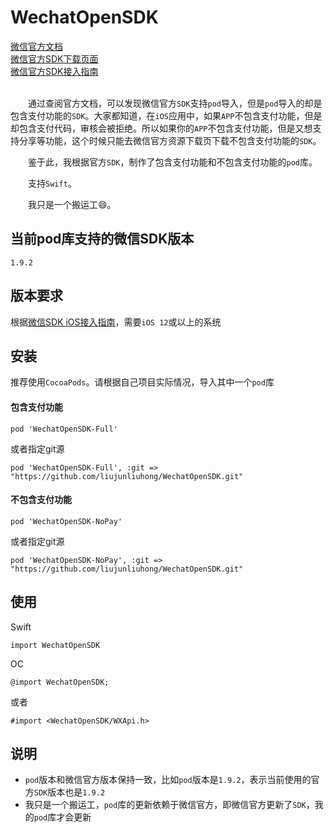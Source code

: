 # WechatOpenSDK
<div>
<a href="https://developers.weixin.qq.com/doc/oplatform/Mobile_App/Resource_Center_Homepage.html">微信官方文档</a>
</div>
<div>
<a href="https://developers.weixin.qq.com/doc/oplatform/Downloads/iOS_Resource.html">微信官方SDK下载页面</a>
</div>
<div>
<a href="https://developers.weixin.qq.com/doc/oplatform/Mobile_App/Access_Guide/iOS.html">微信官方SDK接入指南</a>
</div>
<br>

&emsp;&emsp;通过查阅官方文档，可以发现微信官方`SDK`支持`pod`导入，但是`pod`导入的却是包含支付功能的`SDK`。大家都知道，在`iOS`应用中，如果`APP`不包含支付功能，但是却包含支付代码，审核会被拒绝。所以如果你的`APP`不包含支付功能，但是又想支持分享等功能，这个时候只能去微信官方资源下载页下载不包含支付功能的`SDK`。<br>

&emsp;&emsp;鉴于此，我根据官方`SDK`，制作了包含支付功能和不包含支付功能的`pod`库。<br>

&emsp;&emsp;支持`Swift`。<br>

&emsp;&emsp;我只是一个搬运工😄。

## 当前pod库支持的微信SDK版本
```
1.9.2
```

## 版本要求
根据[微信SDK iOS接入指南](https://developers.weixin.qq.com/doc/oplatform/Mobile_App/Access_Guide/iOS.html)，需要`iOS 12`或以上的系统

## 安装
推荐使用`CocoaPods`。请根据自己项目实际情况，导入其中一个`pod`库

#### 包含支付功能
```
pod 'WechatOpenSDK-Full'
```

或者指定git源
```
pod 'WechatOpenSDK-Full', :git => "https://github.com/liujunliuhong/WechatOpenSDK.git"

```

#### 不包含支付功能
```
pod 'WechatOpenSDK-NoPay'
```

或者指定git源
```
pod 'WechatOpenSDK-NoPay', :git => "https://github.com/liujunliuhong/WechatOpenSDK.git"
```

## 使用
Swift
```
import WechatOpenSDK
```

OC
```
@import WechatOpenSDK;
```

或者
```
#import <WechatOpenSDK/WXApi.h>
```

## 说明
- `pod`版本和微信官方版本保持一致，比如`pod`版本是`1.9.2`，表示当前使用的官方`SDK`版本也是`1.9.2`
- 我只是一个搬运工，`pod`库的更新依赖于微信官方，即微信官方更新了`SDK`，我的`pod`库才会更新
